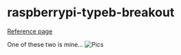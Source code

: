 # raspberrypi-typeb-breakout

[Reference page](http://www.raspberry-projects.com/pi/pi-hardware/raspberry-pi-model-b/model-b-io-pins)

One of these two is mine...
![Pics](http://www.raspberry-projects.com/pi/wp-content/uploads/2012/04/rpi_io_pinouts1.jpg)
